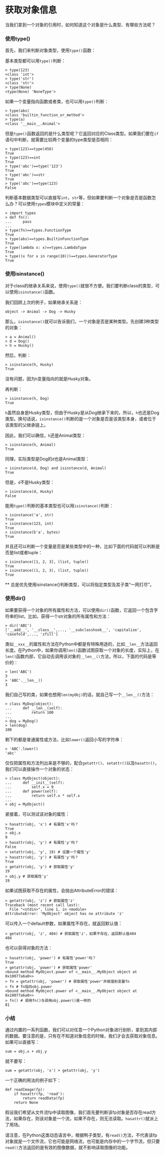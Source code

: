 # 获取对象信息


当我们拿到一个对象的引用时，如何知道这个对象是什么类型、有哪些方法呢？


### 使用type()


首先，我们来判断对象类型，使用`type()`函数：


基本类型都可以用`type()`判断：


```
> type(123)
<class 'int'>
> type('str')
<class 'str'>
> type(None)
<type(None) 'NoneType'>
```


如果一个变量指向函数或者类，也可以用`type()`判断：


```
> type(abs)
<class 'builtin_function_or_method'>
> type(a)
<class '__main__.Animal'>
```


但是`type()`函数返回的是什么类型呢？它返回对应的Class类型。如果我们要在`if`语句中判断，就需要比较两个变量的type类型是否相同：


```
> type(123)==type(456)
True
> type(123)==int
True
> type('abc')==type('123')
True
> type('abc')==str
True
> type('abc')==type(123)
False
```


判断基本数据类型可以直接写`int`，`str`等，但如果要判断一个对象是否是函数怎么办？可以使用`types`模块中定义的常量：


```
> import types
> def fn():
...     pass
...
> type(fn)==types.FunctionType
True
> type(abs)==types.BuiltinFunctionType
True
> type(lambda x: x)==types.LambdaType
True
> type((x for x in range(10)))==types.GeneratorType
True
```


### 使用isinstance()


对于class的继承关系来说，使用`type()`就很不方便。我们要判断class的类型，可以使用`isinstance()`函数。


我们回顾上次的例子，如果继承关系是：


```
object -> Animal -> Dog -> Husky
```


那么，`isinstance()`就可以告诉我们，一个对象是否是某种类型。先创建3种类型的对象：


```
> a = Animal()
> d = Dog()
> h = Husky()
```


然后，判断：


```
> isinstance(h, Husky)
True
```


没有问题，因为`h`变量指向的就是Husky对象。


再判断：


```
> isinstance(h, Dog)
True
```


`h`虽然自身是Husky类型，但由于Husky是从Dog继承下来的，所以，`h`也还是Dog类型。换句话说，`isinstance()`判断的是一个对象是否是该类型本身，或者位于该类型的父继承链上。


因此，我们可以确信，`h`还是Animal类型：


```
> isinstance(h, Animal)
True
```


同理，实际类型是Dog的`d`也是Animal类型：


```
> isinstance(d, Dog) and isinstance(d, Animal)
True
```


但是，`d`不是Husky类型：


```
> isinstance(d, Husky)
False
```


能用`type()`判断的基本类型也可以用`isinstance()`判断：


```
> isinstance('a', str)
True
> isinstance(123, int)
True
> isinstance(b'a', bytes)
True
```


并且还可以判断一个变量是否是某些类型中的一种，比如下面的代码就可以判断是否是list或者tuple：


```
> isinstance([1, 2, 3], (list, tuple))
True
> isinstance((1, 2, 3), (list, tuple))
True
```


** 总是优先使用isinstance()判断类型，可以将指定类型及其子类“一网打尽”。


### 使用dir()


如果要获得一个对象的所有属性和方法，可以使用`dir()`函数，它返回一个包含字符串的list，比如，获得一个str对象的所有属性和方法：


```
> dir('ABC')
['__add__', '__class__',..., '__subclasshook__', 'capitalize', 'casefold',..., 'zfill']
```


类似`__xxx__`的属性和方法在Python中都是有特殊用途的，比如`__len__`方法返回长度。在Python中，如果你调用`len()`函数试图获取一个对象的长度，实际上，在`len()`函数内部，它自动去调用该对象的`__len__()`方法，所以，下面的代码是等价的：


```
> len('ABC')
3
> 'ABC'.__len__()
3
```


我们自己写的类，如果也想用`len(myObj)`的话，就自己写一个`__len__()`方法：


```
> class MyDog(object):
...     def __len__(self):
...         return 100
...
> dog = MyDog()
> len(dog)
100
```


剩下的都是普通属性或方法，比如`lower()`返回小写的字符串：


```
> 'ABC'.lower()
'abc'
```


仅仅把属性和方法列出来是不够的，配合`getattr()`、`setattr()`以及`hasattr()`，我们可以直接操作一个对象的状态：


```
> class MyObject(object):
...     def __init__(self):
...         self.x = 9
...     def power(self):
...         return self.x * self.x
...
> obj = MyObject()
```


紧接着，可以测试该对象的属性：


```
> hasattr(obj, 'x') # 有属性'x'吗？
True
> obj.x
9
> hasattr(obj, 'y') # 有属性'y'吗？
False
> setattr(obj, 'y', 19) # 设置一个属性'y'
> hasattr(obj, 'y') # 有属性'y'吗？
True
> getattr(obj, 'y') # 获取属性'y'
19
> obj.y # 获取属性'y'
19
```


如果试图获取不存在的属性，会抛出AttributeError的错误：


```
> getattr(obj, 'z') # 获取属性'z'
Traceback (most recent call last):
  File "<stdin>", line 1, in <module>
AttributeError: 'MyObject' object has no attribute 'z'
```


可以传入一个default参数，如果属性不存在，就返回默认值：


```
> getattr(obj, 'z', 404) # 获取属性'z'，如果不存在，返回默认值404
404
```


也可以获得对象的方法：


```
> hasattr(obj, 'power') # 有属性'power'吗？
True
> getattr(obj, 'power') # 获取属性'power'
<bound method MyObject.power of <__main__.MyObject object at 0x10077a6a0>>
> fn = getattr(obj, 'power') # 获取属性'power'并赋值到变量fn
> fn # fn指向obj.power
<bound method MyObject.power of <__main__.MyObject object at 0x10077a6a0>>
> fn() # 调用fn()与调用obj.power()是一样的
81
```


### 小结


通过内置的一系列函数，我们可以对任意一个Python对象进行剖析，拿到其内部的数据。要注意的是，只有在不知道对象信息的时候，我们才会去获取对象信息。如果可以直接写：


```
sum = obj.x + obj.y
```


就不要写：


```
sum = getattr(obj, 'x') + getattr(obj, 'y')
```


一个正确的用法的例子如下：


```
def readImage(fp):
    if hasattr(fp, 'read'):
        return readData(fp)
    return None
```


假设我们希望从文件流fp中读取图像，我们首先要判断该fp对象是否存在read方法，如果存在，则该对象是一个流，如果不存在，则无法读取。`hasattr()`就派上了用场。


请注意，在Python这类动态语言中，根据鸭子类型，有`read()`方法，不代表该fp对象就是一个文件流，它也可能是网络流，也可能是内存中的一个字节流，但只要`read()`方法返回的是有效的图像数据，就不影响读取图像的功能。


